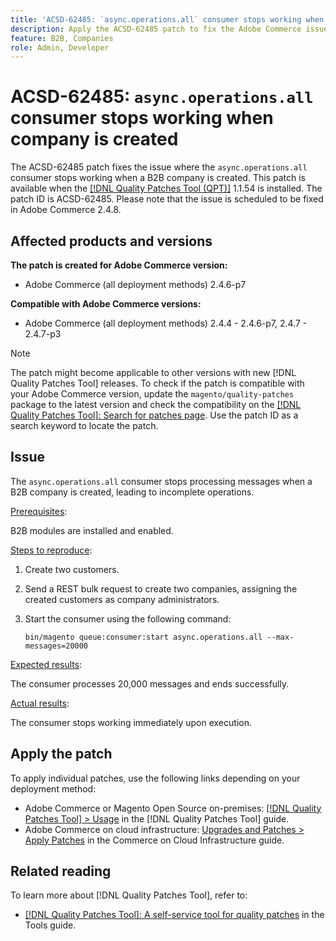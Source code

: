 ```yaml
---
title: 'ACSD-62485: `async.operations.all` consumer stops working when company is created'
description: Apply the ACSD-62485 patch to fix the Adobe Commerce issue where the `async.operations.all` consumer stops working when a B2B company is created. 
feature: B2B, Companies
role: Admin, Developer
---
```

# ACSD-62485: `async.operations.all` consumer stops working when company is created

The ACSD-62485 patch fixes the issue where the `async.operations.all` consumer stops working when a B2B company is created. This patch is available when the [[!DNL Quality Patches Tool (QPT)]](/help/tools/quality-patches-tool/quality-patches-tool-to-self-serve-quality-patches.md) 1.1.54 is installed. The patch ID is ACSD-62485. Please note that the issue is scheduled to be fixed in Adobe Commerce 2.4.8.

## Affected products and versions

**The patch is created for Adobe Commerce version:**

* Adobe Commerce (all deployment methods) 2.4.6-p7

**Compatible with Adobe Commerce versions:**

* Adobe Commerce (all deployment methods) 2.4.4 - 2.4.6-p7, 2.4.7 - 2.4.7-p3

>[!NOTE]
>
>The patch might become applicable to other versions with new [!DNL Quality Patches Tool] releases. To check if the patch is compatible with your Adobe Commerce version, update the `magento/quality-patches` package to the latest version and check the compatibility on the [[!DNL Quality Patches Tool]: Search for patches page](https://experienceleague.adobe.com/tools/commerce-quality-patches/index.html). Use the patch ID as a search keyword to locate the patch.

## Issue

The `async.operations.all` consumer stops processing messages when a B2B company is created, leading to incomplete operations.

<u>Prerequisites</u>:

B2B modules are installed and enabled.

<u>Steps to reproduce</u>:

1. Create two customers.
1. Send a REST bulk request to create two companies, assigning the created customers as company administrators.
1. Start the consumer using the following command:

    ``` bin/magento queue:consumer:start async.operations.all --max-messages=20000 ```

<u>Expected results</u>:

The consumer processes 20,000 messages and ends successfully.

<u>Actual results</u>:

The consumer stops working immediately upon execution.

## Apply the patch

To apply individual patches, use the following links depending on your deployment method:

* Adobe Commerce or Magento Open Source on-premises: [[!DNL Quality Patches Tool] > Usage](/help/tools/quality-patches-tool/usage.md) in the [!DNL Quality Patches Tool] guide.
* Adobe Commerce on cloud infrastructure: [Upgrades and Patches > Apply Patches](https://experienceleague.adobe.com/docs/commerce-cloud-service/user-guide/develop/upgrade/apply-patches.html) in the Commerce on Cloud Infrastructure guide.

## Related reading

To learn more about [!DNL Quality Patches Tool], refer to:

* [[!DNL Quality Patches Tool]: A self-service tool for quality patches](/help/tools/quality-patches-tool/quality-patches-tool-to-self-serve-quality-patches.md) in the Tools guide.
